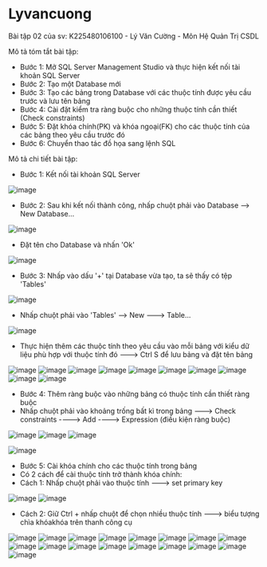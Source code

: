 # Lyvancuong
Bài tập 02 của sv: K225480106100 - Lý Văn Cường - Môn Hệ Quản Trị CSDL

Mô tả tóm tắt bài tập:
 - Bước 1: Mở SQL Server Management Studio và thực hiện kết nối tài khoản SQL Server
 - Bước 2: Tạo một Database mới
 - Bước 3: Tạo các bảng trong Database với các thuộc tính được yêu cầu trước và lưu tên bảng
 - Bước 4: Cài đặt kiểm tra ràng buộc cho những thuộc tính cần thiết (Check constraints)
 - Bước 5: Đặt khóa chính(PK) và khóa ngoại(FK) cho các thuộc tính của các bảng theo yêu cầu trước đó
 - Bước 6: Chuyển thao tác đồ họa sang lệnh SQL


Mô tả chi tiết bài tập:
- Bước 1: Kết nối tài khoản SQL Server
  
![image](https://github.com/user-attachments/assets/2e02fbf7-f86d-4df2-8d96-8bcab6c77904)

- Bước 2: Sau khi kết nối thành công, nhấp chuột phải vào Database --> New Database...
  
![image](https://github.com/user-attachments/assets/9937980c-b509-46f7-a547-56a2780cfaeb)

 + Đặt tên cho Database và nhấn 'Ok'

![image](https://github.com/user-attachments/assets/98439715-4958-4bcd-944a-76afdca8aa81)

- Bước 3: Nhấp vào dấu '+' tại Database vừa tạo, ta sẽ thấy có tệp 'Tables'

![image](https://github.com/user-attachments/assets/e6b880c5-02e8-4371-839d-1a448373a734)

 + Nhấp chuột phải vào 'Tables' --> New ---> Table...

![image](https://github.com/user-attachments/assets/ba5522ce-64e4-4c00-a8dd-daea7e9b1863)

 + Thực hiện thêm các thuộc tính theo yêu cầu vào mỗi bảng với kiểu dữ liệu phù hợp với thuộc
   tính đó ---> Ctrl S để lưu bảng và đặt tên bảng

![image](https://github.com/user-attachments/assets/12822d8b-8cd1-4d91-813c-50e5016a2674)
![image](https://github.com/user-attachments/assets/6b0a454c-7cdd-4857-8705-3c5ae18df802)
![image](https://github.com/user-attachments/assets/37907bca-cc6b-4c52-8e54-92738b07e751)
![image](https://github.com/user-attachments/assets/5eadf1d2-38b4-48fa-bbb2-70a93766fd04)
![image](https://github.com/user-attachments/assets/e3195ea2-79d6-4f43-8ae1-81b72cabfafb)
![image](https://github.com/user-attachments/assets/42b954b1-c15c-4705-9557-79c0a1fe422e)
![image](https://github.com/user-attachments/assets/0261ff1a-fb43-4807-86d9-331750a484b3)
![image](https://github.com/user-attachments/assets/32f7e330-5630-41f7-9996-5529dd9c217f)
![image](https://github.com/user-attachments/assets/8e7ed316-db2a-4ed0-a8a2-0c2e378fd089)
![image](https://github.com/user-attachments/assets/992c1036-2371-42eb-9b5c-fad4e1e84714)


- Bước 4: Thêm ràng buộc vào những bảng có thuộc tính cần thiết ràng buộc  
- Nhấp chuột phải vào khoảng trống bất kì trong bảng ---> Check constraints ----> Add ----> Expression (điều kiện ràng buộc)
  
![image](https://github.com/user-attachments/assets/a6e6a3f8-f742-4fe1-b85c-5a449904053b)
![image](https://github.com/user-attachments/assets/3d9b951d-fb3b-483c-aec0-89b8160e47a9)
![image](https://github.com/user-attachments/assets/e7280c92-5f68-4a37-94b9-48c49287b0b2)



![image](https://github.com/user-attachments/assets/0dce57ac-4907-4134-bbeb-4ef5b3f4cf13)


- Bước 5: Cài khóa chính cho các thuộc tính trong bảng
- Có 2 cách để cài thuộc tính trở thành khóa chính:
- Cách 1: Nhấp chuột phải vào thuộc tính ---> set primary key

![image](https://github.com/user-attachments/assets/86c5b27b-ddab-430b-bf76-f891fb1d406f)
![image](https://github.com/user-attachments/assets/04a37791-7627-4785-b13a-f9daf3874e25)


- Cách 2: Giữ Ctrl + nhấp chuột để chọn nhiều thuộc tính ---> biểu tượng chìa khóakhóa trên thanh công cụ

![image](https://github.com/user-attachments/assets/748cac63-6072-4a30-81c7-079e56d05dda)
![image](https://github.com/user-attachments/assets/53d821f1-c36f-4ad0-b06e-3ee1cdbe25a3)
![image](https://github.com/user-attachments/assets/f3d35b7e-5e74-4fa1-910a-96ff3f11d711)
![image](https://github.com/user-attachments/assets/adb80dcf-df37-4331-af8c-f198b6039d6e)
![image](https://github.com/user-attachments/assets/240892ea-196b-410c-bbcf-4d400749a757)
![image](https://github.com/user-attachments/assets/785a95a4-edb9-4d55-b83e-04788dc14849)
![image](https://github.com/user-attachments/assets/e7c73da7-30f4-463d-8ec6-1ef96fa5ecac)
![image](https://github.com/user-attachments/assets/649b023d-4a0a-4b71-96ac-88d145d44bae)
![image](https://github.com/user-attachments/assets/9854ef53-9629-4844-981d-ca56c1b4f8c2)
![image](https://github.com/user-attachments/assets/fa81b6c4-e17c-4842-a428-132a5c26d135)
![image](https://github.com/user-attachments/assets/f98aa345-81b7-4698-9a68-cd8630d329e5)
![image](https://github.com/user-attachments/assets/f1332bf8-dcf3-44ae-abc3-78e0cb0c0692)
![image](https://github.com/user-attachments/assets/3e5e4664-624c-4429-a839-60942432c528)
![image](https://github.com/user-attachments/assets/5023d34e-a34b-499d-b549-bb7ea8c5ff95)
![image](https://github.com/user-attachments/assets/38e998db-7213-4fd7-87bb-1b0700f8aa93)
![image](https://github.com/user-attachments/assets/e04a1801-2b49-42ce-bf78-d1cf3349502a)
![image](https://github.com/user-attachments/assets/1a006aaf-c918-4354-8a84-c626aec0b5a9)


